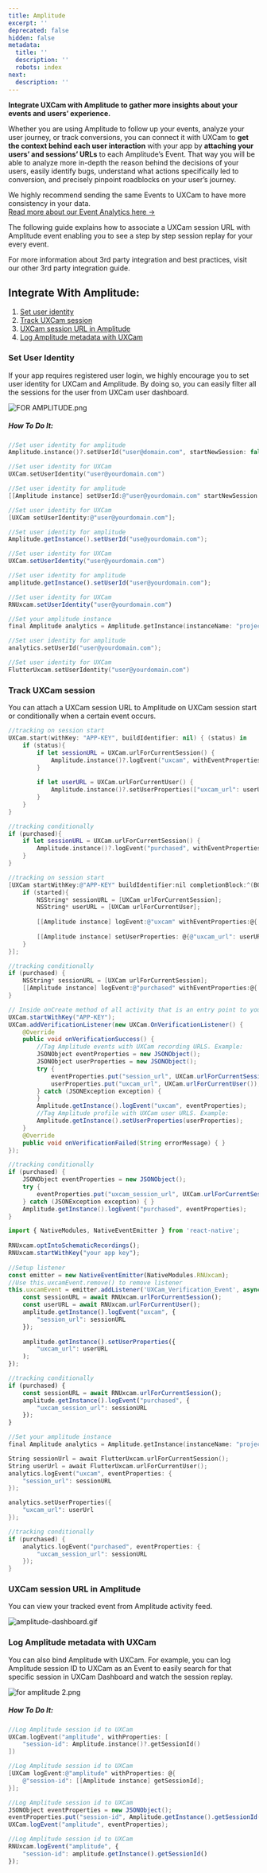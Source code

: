 ```yaml
---
title: Amplitude
excerpt: ''
deprecated: false
hidden: false
metadata:
  title: ''
  description: ''
  robots: index
next:
  description: ''
---
```

<strong>Integrate UXCam with Amplitude to gather more insights about your events and users’ experience.</strong>

Whether you are using Amplitude to follow up your events, analyze your user journey, or track conversions, you can connect it with UXCam to <strong>get the context behind each user interaction</strong> with your app by <strong>attaching your users’ and sessions’ URLs</strong> to each Amplitude’s Event. That way you will be able to analyze more in-depth the reason behind the decisions of your users, easily identify bugs, understand what actions specifically led to conversion, and precisely pinpoint roadblocks on your user’s journey.

We highly recommend sending the same Events to UXCam to have more consistency in your data.\
[Read more about our Event Analytics here →](https://help.uxcam.com/hc/en-us/articles/360050286872)

The following guide explains how to associate a UXCam session URL with Amplitude event enabling you to see a step by step session replay for your every event.

For more information about 3rd party integration and best practices, visit our other 3rd party integration guide.

## Integrate With Amplitude:

1. [Set user identity](#set-user-identity)
2. [Track UXCam session](#track-uxcam-session)
3. [UXCam session URL in Amplitude](#uxcam-session-url-in-amplitude)
4. [Log Amplitude metadata with UXCam](#log-amplitude-metadata-with-uxcam)

### Set User Identity

If your app requires registered user login, we highly encourage you to set user identity for UXCam and Amplitude. By doing so, you can easily filter all the sessions for the user from UXCam user dashboard.

![](https://files.readme.io/6d169fb-FOR_AMPLITUDE.png "FOR AMPLITUDE.png")

##### How To Do It:

```swift
//Set user identity for amplitude
Amplitude.instance()?.setUserId("user@domain.com", startNewSession: false)

//Set user identity for UXCam
UXCam.setUserIdentity("user@yourdomain.com")
```
```objectivec
//Set user identity for amplitude
[[Amplitude instance] setUserId:@"user@yourdomain.com" startNewSession:NO];

//Set user identity for UXCam
[UXCam setUserIdentity:@"user@yourdomain.com"];
```
```java Android
//Set user identity for amplitude
Amplitude.getInstance().setUserId("use@yourdomain.com");

//Set user identity for UXCam
UXCam.setUserIdentity("user@yourdomain.com")
```
```javascript React Native
//Set user identity for amplitude
amplitude.getInstance().setUserId("user@yourdomain.com");

//Set user identity for UXCam
RNUxcam.setUserIdentity("user@yourdomain.com")
```
```go Flutter
//Set your amplitude instance
final Amplitude analytics = Amplitude.getInstance(instanceName: "project");

//Set user identity for amplitude
analytics.setUserId("user@yourdomain.com");

//Set user identity for UXCam
FlutterUxcam.setUserIdentity("user@yourdomain.com")
```

### Track UXCam session

You can attach a UXCam session URL to Amplitude on UXCam session start or conditionally when a certain event occurs.

```swift
//tracking on session start
UXCam.start(withKey: "APP-KEY", buildIdentifier: nil) { (status) in
    if (status){
        if let sessionURL = UXCam.urlForCurrentSession() {
            Amplitude.instance()?.logEvent("uxcam", withEventProperties: ["session_url" : sessionURL])
        }
        
        if let userURL = UXCam.urlForCurrentUser() {
            Amplitude.instance()?.setUserProperties(["uxcam_url": userURL])
        }
    }
}

//tracking conditionally
if (purchased){
    if let sessionURL = UXCam.urlForCurrentSession() {
        Amplitude.instance()?.logEvent("purchased", withEventProperties: ["uxcam_session_url" : sessionURL])
    }
}
```
```objectivec
//tracking on session start
[UXCam startWithKey:@"APP-KEY" buildIdentifier:nil completionBlock:^(BOOL started) {
    if (started){
        NSString* sessionURL = [UXCam urlForCurrentSession];
        NSString* userURL = [UXCam urlForCurrentUser];
        
        [[Amplitude instance] logEvent:@"uxcam" withEventProperties:@{ @"session_url": sessionURL }];
        
        [[Amplitude instance] setUserProperties: @{@"uxcam_url": userURL}];
    }
}];

//tracking conditionally
if (purchased) {
    NSString* sessionURL = [UXCam urlForCurrentSession];
    [[Amplitude instance] logEvent:@"purchased" withEventProperties:@{ @"uxcam_session_url": sessionURL }];
}
```
```java Android
// Inside onCreate method of all activity that is an entry point to your app add
UXCam.startWithKey("APP-KEY");
UXCam.addVerificationListener(new UXCam.OnVerificationListener() {
    @Override
    public void onVerificationSuccess() {
        //Tag Amplitude events with UXCam recording URLS. Example:
        JSONObject eventProperties = new JSONObject();
        JSONObject userProperties = new JSONObject();
        try {
            eventProperties.put("session_url", UXCam.urlForCurrentSession());
            userProperties.put("uxcam_url", UXCam.urlForCurrentUser());
        } catch (JSONException exception) {
        }
        Amplitude.getInstance().logEvent("uxcam", eventProperties);
        //Tag Amplitude profile with UXCam user URLS. Example:
        Amplitude.getInstance().setUserProperties(userProperties);
    }
    @Override
    public void onVerificationFailed(String errorMessage) { }
});

//tracking conditionally
if (purchased) {
    JSONObject eventProperties = new JSONObject();
    try {
        eventProperties.put("uxcam_session_url", UXCam.urlForCurrentSession());
    } catch (JSONException exception) { }
    Amplitude.getInstance().logEvent("purchased", eventProperties);
}
```
```javascript React Native
import { NativeModules, NativeEventEmitter } from 'react-native';
    
RNUxcam.optIntoSchematicRecordings();
RNUxcam.startWithKey("your app key");
    
//Setup listener
const emitter = new NativeEventEmitter(NativeModules.RNUxcam);
//Use this.uxcamEvent.remove() to remove listener
this.uxcamEvent = emitter.addListener('UXCam_Verification_Event', async () => {
    const sessionURL = await RNUxcam.urlForCurrentSession();
    const userURL = await RNUxcam.urlForCurrentUser();
    amplitude.getInstance().logEvent("uxcam", {
        "session_url": sessionURL
    });
    
    amplitude.getInstance().setUserProperties({
        "uxcam_url": userURL
    );
});

//tracking conditionally
if (purchased) {
    const sessionURL = await RNUxcam.urlForCurrentSession();
    amplitude.getInstance().logEvent("purchased", {
        "uxcam_session_url": sessionURL
    });
}
```
```go Flutter
//Set your amplitude instance
final Amplitude analytics = Amplitude.getInstance(instanceName: "project");

String sessionUrl = await FlutterUxcam.urlForCurrentSession();
String userUrl = await FlutterUxcam.urlForCurrentUser();
analytics.logEvent("uxcam", eventProperties: {
    "session_url": sessionURL
});

analytics.setUserProperties({
    "uxcam_url": userUrl
});

//tracking conditionally
if (purchased) {
    analytics.logEvent("purchased", eventProperties: {
        "uxcam_session_url": sessionURL
    });
}
```

### UXCam session URL in Amplitude

You can view your tracked event from Amplitude activity feed. 

![](https://files.readme.io/c808888-amplitude-dashboard.gif "amplitude-dashboard.gif")

### Log Amplitude metadata with UXCam

You can also bind Amplitude with UXCam. For example, you can log Amplitude session ID to UXCam as an Event to easily search for that specific session in UXCam Dashboard and watch the session replay. 

![](https://files.readme.io/4550f04-for_amplitude_2.png "for amplitude 2.png")

##### How To Do It:

```swift
//Log Amplitude session id to UXCam
UXCam.logEvent("amplitude", withProperties: [
    "session-id": Amplitude.instance()?.getSessionId()
])
```
```objectivec
//Log Amplitude session id to UXCam
[UXCam logEvent:@"amplitude" withProperties: @{
    @"session-id": [[Amplitude instance] getSessionId];
}];
```
```java Android
//Log Amplitude session id to UXCam
JSONObject eventProperties = new JSONObject();
eventProperties.put("session-id", Amplitude.getInstance().getSessionId());
UXCam.logEvent("amplitude", eventProperties);
```
```javascript React Native
//Log Amplitude session id to UXCam
RNUxcam.logEvent("amplitude", {
    "session-id": amplitude.getInstance().getSessionId()
});
```

